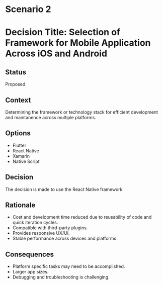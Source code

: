 <!-- # Decision record template by Michael Nygard

This is the template in [Documenting architecture decisions - Michael Nygard](http://thinkrelevance.com/blog/2011/11/15/documenting-architecture-decisions).
You can use [adr-tools](https://github.com/npryce/adr-tools) for managing the ADR files.

In each ADR file, write these sections: -->
# Scenario 2

# Decision Title: Selection of Framework for Mobile Application Across iOS and Android

## Status

Proposed

## Context

Determining the framework or technology stack for efficient development and maintanence across multiple platforms.

## Options

- Flutter
- React Native
- Xamarin
- Native Script

## Decision

The decision is made to use the React Native framework

## Rationale
- Cost and development time reduced due to reusability of code and quick iteration cycles.
- Compatible with third-party plugins.
- Provides responsive UX/UI.
- Stable performance across devices and platforms.

## Consequences
- Platform specific tasks may need to be accomplished.
- Larger app sizes.
- Debugging and troubleshooting is challenging.
